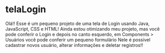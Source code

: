 # telaLogin

Olá!!
Esse é um pequeno projeto de uma tela de Login usando Java, JavaScript, CSS e HTML!
Ainda estou otimizando meu projeto, mas você pode conferir o Login e depois no canto esquerdo, em Components > Usuários você pode conferir um pequeno formulário
Nele é possível cadastrar novos usuário, alterar informações e deletar registros!!
